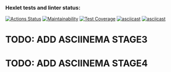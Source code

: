 ### Hexlet tests and linter status:
[![Actions Status](https://github.com/isbushcar/python-project-lvl3/workflows/hexlet-check/badge.svg)](https://github.com/isbushcar/python-project-lvl3/actions)
[![Maintainability](https://api.codeclimate.com/v1/badges/47aae1f84d8042938250/maintainability)](https://codeclimate.com/github/isbushcar/python-project-lvl3/maintainability)
[![Test Coverage](https://api.codeclimate.com/v1/badges/47aae1f84d8042938250/test_coverage)](https://codeclimate.com/github/isbushcar/python-project-lvl3/test_coverage)
[![asciicast](https://asciinema.org/a/nZbpDYHQuEQ2h1jzJJ55WtVCE.svg)](https://asciinema.org/a/nZbpDYHQuEQ2h1jzJJ55WtVCE)
[![asciicast](https://asciinema.org/a/lE95v8p6CKgXWkZ9Bzk62sha7.svg)](https://asciinema.org/a/lE95v8p6CKgXWkZ9Bzk62sha7)
# TODO: ADD ASCIINEMA STAGE3
# TODO: ADD ASCIINEMA STAGE4